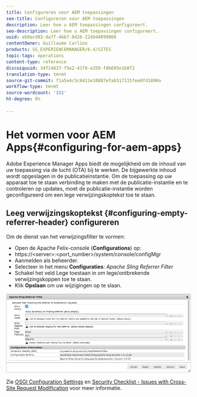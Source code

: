 ```yaml
---
title: Configureren voor AEM toepassingen
seo-title: Configureren voor AEM toepassingen
description: Leer hoe u AEM toepassingen configureert.
seo-description: Leer hoe u AEM toepassingen configureert.
uuid: ab9acd93-da7f-4bb7-8d26-224044899068
contentOwner: Guillaume Carlino
products: SG_EXPERIENCEMANAGER/6.4/SITES
topic-tags: operations
content-type: reference
discoiquuid: 34f24837-f5e2-41f0-a359-fdb695e1b8f2
translation-type: tm+mt
source-git-commit: f1a5e4c5c8411e10887efab517115fee0fd1890a
workflow-type: tm+mt
source-wordcount: '151'
ht-degree: 0%

---
```



# Het vormen voor AEM Apps{#configuring-for-aem-apps}

Adobe Experience Manager Apps biedt de mogelijkheid om de inhoud van uw toepassing via de lucht (OTA) bij te werken. De bijgewerkte inhoud wordt opgeslagen in de publicatieinstantie. Om de toepassing op uw apparaat toe te staan verbinding te maken met de publicatie-instantie en te controleren op updates, moet de publicatie-instantie worden geconfigureerd om een lege verwijzingskoptekst toe te staan.

## Leeg verwijzingskoptekst {#configuring-empty-referrer-header} configureren

Om de dienst van het verwijzingsfilter te vormen:

* Open de Apache Felix-console (**Configurations**) op:
* https://&lt;server>:&lt;port_number>/system/console/configMgr
* Aanmelden als beheerder.
* Selecteer in het menu **Configuraties**: *Apache Sling Referrer Filter*
* Schakel het veld Lege toestaan in om lege/ontbrekende verwijzingskoppen toe te staan.
* Klik **Opslaan** om uw wijzigingen op te slaan.

![chlimage_1-58](assets/chlimage_1-58.png)

Zie [OSGI Configuration Settings](/help/sites-deploying/osgi-configuration-settings.md) en [Security Checklist - Issues with Cross-Site Request Modification](/help/sites-administering/security-checklist.md#protect-against-cross-site-request-forgery) voor meer informatie.
